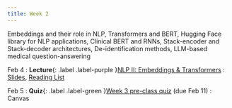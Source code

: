 ```yaml
---
title: Week 2
---
```


Embeddings and their role in NLP, Transformers and BERT, Hugging Face library for NLP applications, Clinical BERT and RNNs, Stack-encoder and Stack-decoder architectures, De-identification methods, LLM-based medical question-answering

Feb 4
: **Lecture**{: .label .label-purple }[NLP II: Embeddings & Transformers](lectures/week02)
  : [Slides](#), [Reading List](lectures/week02)

Feb 5
: **Quiz**{: .label .label-green }[Week 3 pre-class quiz](#) (due Feb 11)
  : Canvas
